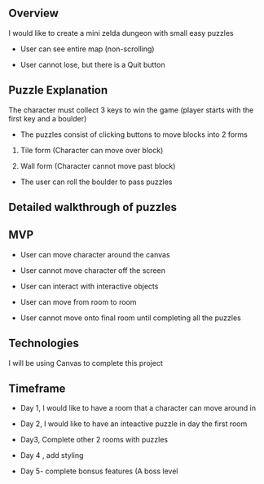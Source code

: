  
 ## Overview
 
 I would like to create a mini zelda dungeon with small easy puzzles
 
 - User can see entire map (non-scrolling)
 
 - User cannot lose, but there is a Quit button
 
 
 ## Puzzle Explanation
 
 The character must collect 3 keys to win the game (player starts with the first key and a boulder)
 
 
 - The puzzles consist of clicking buttons to move blocks into 2 forms
 
 1) Tile form (Character can move over block)
 
 2) Wall form (Character cannot move past block)
 
 - The user can roll the boulder to pass puzzles
 
 ## Detailed walkthrough of puzzles
 
 
 
 
 ## MVP

- User can move character around the canvas

- User cannot move character off the screen

- User can interact with interactive objects

- User can move from room to room

- User cannot move onto final room until completing all the puzzles

## Technologies

I will be using Canvas to complete this project


## Timeframe

- Day 1, I would like to have a room that a character can move around in 

- Day 2, I would like to have an inteactive puzzle in day the first room

- Day3, Complete other 2 rooms with puzzles 

- Day 4 , add styling 

- Day 5- complete bonsus features (A boss level

